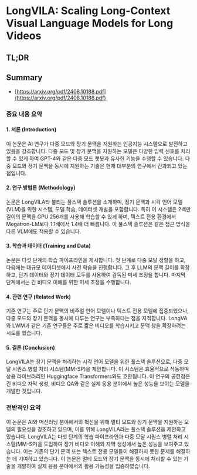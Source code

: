 # LongVILA: Scaling Long-Context Visual Language Models for Long Videos
## TL;DR
## Summary
- [https://arxiv.org/pdf/2408.10188.pdf](https://arxiv.org/pdf/2408.10188.pdf)

### 중요 내용 요약

#### 1. 서론 (Introduction)
이 논문은 AI 연구가 다중 모드와 장기 문맥을 지원하는 인공지능 시스템으로 발전하고 있음을 강조합니다. 다중 모드 및 장기 문맥을 지원하는 모델은 다양한 입력 신호를 처리할 수 있게 하여 GPT-4와 같은 다중 모드 챗봇과 유사한 기능을 수행할 수 있습니다. 다중 모드와 장기 문맥을 동시에 지원하는 기술은 현재 대부분의 연구에서 간과되고 있는 점입니다.

#### 2. 연구 방법론 (Methodology)
논문은 LongVILA라 불리는 풀스택 솔루션을 소개하며, 장기 문맥과 시각 언어 모델(VLM)을 위한 시스템, 모델 학습, 데이터셋 개발을 포함합니다. 특히 이 시스템은 2백만 길이의 문맥을 GPU 256개를 사용해 학습할 수 있게 하며, 텍스트 전용 환경에서 Megatron-LM보다 1.1배에서 1.4배 더 빠릅니다. 이 풀스택 솔루션은 같은 접근 방식을 다른 VLM에도 적용할 수 있습니다.

#### 3. 학습과 데이터 (Training and Data)
논문은 다섯 단계의 학습 파이프라인을 제시합니다. 첫 단계로 다중 모달 정렬을 하고, 다음에는 대규모 데이터셋에서 사전 학습을 진행합니다. 그 후 LLM의 문맥 길이를 확장하고, 단기 데이터와 장기 데이터 모두를 사용하여 감독된 미세 조정을 합니다. 마지막 단계에서는 긴 비디오 이해를 위한 미세 조정을 수행합니다.

#### 4. 관련 연구 (Related Work)
기존 연구는 주로 단기 문맥의 비주얼 언어 모델이나 텍스트 전용 모델에 집중되었으나, 다중 모드와 장기 문맥을 동시에 다루는 연구는 부족하다는 점을 지적합니다. LongVA와 LWM과 같은 기존 연구들은 주로 짧은 비디오를 학습시키고 문맥 창을 확장하려는 시도를 했습니다.

#### 5. 결론 (Conclusion)
LongVILA는 장기 문맥을 처리하는 시각 언어 모델을 위한 풀스택 솔루션으로, 다중 모달 시퀀스 병렬 처리 시스템(MM-SP)을 제안합니다. 이 시스템은 효율적으로 작동하며 상용 라이브러리인 Huggingface Transformers와도 호환됩니다. 이 연구의 공헌점은 긴 비디오 자막 생성, 비디오 QA와 같은 실제 응용 분야에서 높은 성능을 보이는 모델을 개발한 것입니다.

### 전반적인 요약
이 논문은 AI와 머신러닝 분야에서의 혁신을 위해 멀티 모드와 장기 문맥을 지원하는 모델의 필요성을 강조하고 있으며, 이를 위해 LongVILA라는 풀스택 솔루션을 제안하고 있습니다. LongVILA는 다섯 단계의 학습 파이프라인과 다중 모달 시퀀스 병렬 처리 시스템(MM-SP)을 도입하여 장기 비디오 이해와 자막 생성에서 높은 성능을 보여주고 있습니다. 이는 기존의 단기 문맥 또는 텍스트 전용 모델들이 해결하지 못한 문제를 해결하는 데 기여하고 있습니다. 이 논문은 멀티 모드와 장기 문맥을 동시에 처리할 수 있는 기술을 개발하여 실제 응용 분야에서의 활용 가능성을 입증하였습니다.